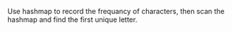 Use hashmap to record the frequancy of characters, then scan the hashmap and find the first unique letter.
